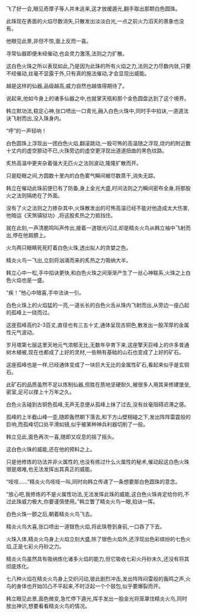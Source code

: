 
飞了好一会,眼见奇摩子等人并未追来,这才放缓遁光,翻手取出那颗白色圆珠。

此珠现在表面的火焰尽数消失,只散发出淡淡白光,一点之前火力滔天的景象也没有。

他眼见此景,非但不惊,面上反而一喜。

寻常仙器即便未经催动,也会灵力激荡,法则之力扩散。

这白色火珠之所以表现如此,乃是因为此珠的所有火焰之力,法则之力尽数内敛,只要不经催动,丝毫不显露于外,只有真的施法催动,才会显现出威能。

越是这样的仙器,品级越高,威力自然也越值得期待了。

说起来,他如今身上的诸多仙器之中,也就掌天瓶和那个金色圆盘达到了这个境界。

韩立默功法,稳定心神,张口喷出一口青光,融入白色火珠中,同时手中掐诀,一道道法诀飞射而出,没入珠身内。

“呼”的一声轻响！

白色圆珠上浮现出一团白色火焰,翻滚跳动,一股可怖的高温随之浮现,烧灼的附近数十丈内的虚空颤动不已,火珠旁边的虚空更浮现出道道扭曲的黑色纹路。

炙热高温中更夹杂着强大无匹火之法则波动,隆隆扩散而开。

只是眨眼之间,方圆数十里内的白色雾气瞬间被尽数蒸干,消失无踪。

韩立在催动此珠前便已有了防备,身上金光大盛,时间法则之力瞬间密布全身,将那股火之法则隔绝在了外面。

没有了火之法则之力掺杂其中,火珠散发出的可怖高温已经不能对他造成太大伤害,他暗运《天煞镇狱功》,将这股炙热之力抵挡住。

就在此刻,一声清脆鸣叫声传出,接着一道银光闪过,却是精炎火鸟从韩立袖中飞射而出,停在他肩膀上。

火鸟两只眼睛死死盯着白色火珠,透出拟人的贪婪之色。

精炎火鸟一飞出,立刻将汹涌而来的炙热之力吸纳大半。

韩立心中一松,手中掐诀更快,和白色火珠之间渐渐产生了一丝心神联系,火珠之上白色火焰也是一盛。

“疾！”他心中暗喜,手中法诀一引。

白色火珠上的火焰猛的一亮,一道长长的白色火舌从珠内飞射而出,从旁边一座凸起的孤峰上一绕而过。

这座孤峰高约2-3百丈,直径也有三五十丈,通体呈现古铜色,散发出一股浑厚的金属性元气波动。

岁月塔第七层这里天地元气浓郁无比,无数年孕育下来,这座擎天巨峰上的许多普通树木植被,现在也都成了上好的灵材,一些稍有基础的山石也变成了上好的矿石。

这座孤峰也是一样,已经通体变成了一块巨大无比的金属性矿石,看起来似乎是玄铜石。

此矿石的品质虽然不足以炼制仙器,但胜在质地坚硬耐久,被很多人用其来修建堡垒,密室,足可以撑上十万年之久。

白色火舌碰到古铜色孤峰,无声无息便从孤峰上抹了过去,没有丝毫阻碍迟滞之感。

孤峰的上半截山峰一歪,随即轰然朝下落去,和下方山壁相碰之下,发出阵阵雷霆般的巨响,而孤峰切口处平滑如镜,似乎被某种神兵利器切削了一般。

韩立见此,面色再次一喜,随即又叹息的摇了摇头。

这白色火珠的威能,还在他的预料之上。

只是他修炼的功法并非火属性的,也没有练过什么火属性的秘术,催动起这白色火珠很是艰难,也无法发挥出其真正的威能。

“吱吱……”精炎火鸟吱吱一叫,同时向韩立传递了一条想要那白色圆珠的意念。

“放心吧,我修炼的不是火属性功法,无法发挥此珠的威能,这白色火珠肯定给你的,不过此珠威力极大,你要谨慎使用。”韩立瞥了精炎火鸟一眼,掐诀一挥。

白色火珠一颤之后,朝着精炎火鸟飞去。

精炎火鸟大喜,张口喷出一道银色火焰,将此珠卷到身前,一口吞了下去。

火珠入体,精炎火鸟身上火焰立刻大盛,除了银色火焰外,还浮现出色彩缤纷的七色火焰,正是七彩火丹砂之力。

精炎火鸟虽然具有吸纳炼化诸多火焰的能力,但它吸收七彩火丹砂未久,还没有将其彻底炼化。

七八种火焰在精炎火鸟身上交织闪动,彼此剧烈冲击,发出阵阵闷雷般的轰鸣之声,火鸟的身体也开始凹凸不平起来,不时泛起一个个鼓包,似乎要爆裂而开。

韩立眼见此景,面色微变,急忙停下遁光,挥手发出一股金光将笼罩住精炎火鸟,同时放出神识,想要看看精炎火鸟的情况。